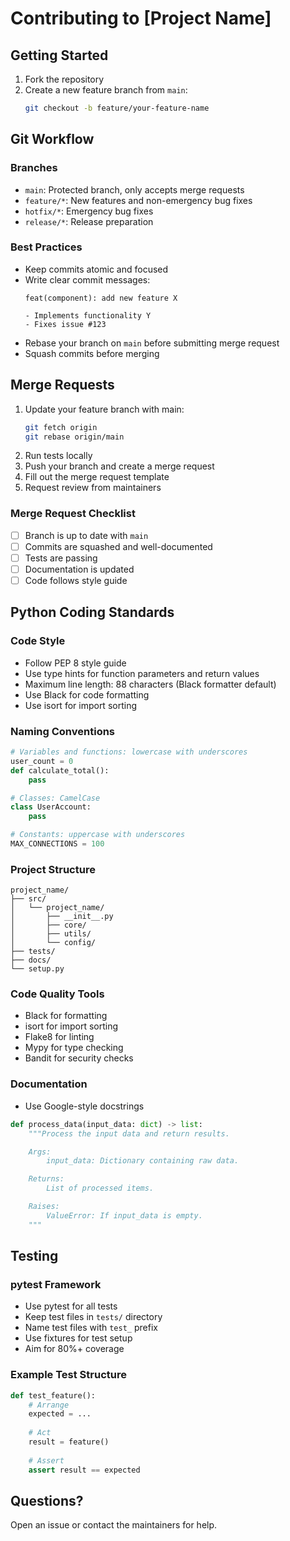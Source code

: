 # Contributing to [Project Name]

## Getting Started

1. Fork the repository
2. Create a new feature branch from `main`:
   ```bash
   git checkout -b feature/your-feature-name
   ```

## Git Workflow

### Branches

- `main`: Protected branch, only accepts merge requests
- `feature/*`: New features and non-emergency bug fixes
- `hotfix/*`: Emergency bug fixes
- `release/*`: Release preparation

### Best Practices

- Keep commits atomic and focused
- Write clear commit messages:
  ```
  feat(component): add new feature X
  
  - Implements functionality Y
  - Fixes issue #123
  ```
- Rebase your branch on `main` before submitting merge request
- Squash commits before merging

## Merge Requests

1. Update your feature branch with main:
   ```bash
   git fetch origin
   git rebase origin/main
   ```
2. Run tests locally
3. Push your branch and create a merge request
4. Fill out the merge request template
5. Request review from maintainers

### Merge Request Checklist

- [ ] Branch is up to date with `main`
- [ ] Commits are squashed and well-documented
- [ ] Tests are passing
- [ ] Documentation is updated
- [ ] Code follows style guide

## Python Coding Standards

### Code Style

- Follow PEP 8 style guide
- Use type hints for function parameters and return values
- Maximum line length: 88 characters (Black formatter default)
- Use Black for code formatting
- Use isort for import sorting

### Naming Conventions

```python
# Variables and functions: lowercase with underscores
user_count = 0
def calculate_total():
    pass

# Classes: CamelCase
class UserAccount:
    pass

# Constants: uppercase with underscores
MAX_CONNECTIONS = 100
```

### Project Structure
```
project_name/
├── src/
│   └── project_name/
│       ├── __init__.py
│       ├── core/
│       ├── utils/
│       └── config/
├── tests/
├── docs/
└── setup.py
```

### Code Quality Tools

- Black for formatting
- isort for import sorting
- Flake8 for linting
- Mypy for type checking
- Bandit for security checks

### Documentation

- Use Google-style docstrings
```python
def process_data(input_data: dict) -> list:
    """Process the input data and return results.

    Args:
        input_data: Dictionary containing raw data.

    Returns:
        List of processed items.

    Raises:
        ValueError: If input_data is empty.
    """
```

## Testing

### pytest Framework

- Use pytest for all tests
- Keep test files in `tests/` directory
- Name test files with `test_` prefix
- Use fixtures for test setup
- Aim for 80%+ coverage

### Example Test Structure
```python
def test_feature():
    # Arrange
    expected = ...
    
    # Act
    result = feature()
    
    # Assert
    assert result == expected
```

## Questions?

Open an issue or contact the maintainers for help.